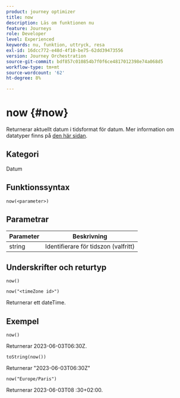 ```yaml
---
product: journey optimizer
title: now
description: Läs om funktionen nu
feature: Journeys
role: Developer
level: Experienced
keywords: nu, funktion, uttryck, resa
exl-id: 16dcc772-e48d-4f10-be75-62dd39473556
version: Journey Orchestration
source-git-commit: bdf857c010854b7f0f6ce4817012398e74a068d5
workflow-type: tm+mt
source-wordcount: '62'
ht-degree: 8%

---
```


# now {#now}

Returnerar aktuellt datum i tidsformat för datum. Mer information om datatyper finns på [den här sidan](../expression/data-types.md).

## Kategori

Datum

## Funktionssyntax

`now(<parameter>)`

## Parametrar

| Parameter | Beskrivning |
|--- |--- |
| string | Identifierare för tidszon (valfritt) |

## Underskrifter och returtyp

`now()`

`now("<timeZone id>")`

Returnerar ett dateTime.

## Exempel

`now()`

Returnerar 2023-06-03T06:30Z.

`toString(now())`

Returnerar &quot;2023-06-03T06:30Z&quot;

`now("Europe/Paris")`

Returnerar 2023-06-03T08 :30+02:00.
